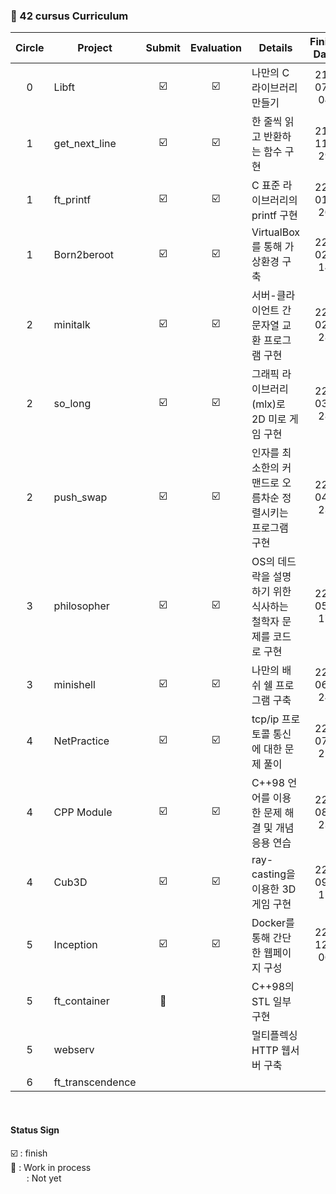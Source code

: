 ###  🔮 42 cursus Curriculum

| Circle | Project | Submit | Evaluation | Details | Finish Date |
| :-: | ------ | :--: | :--: |----------- | :------: |
| 0 | Libft | ☑️ | ☑️ | 나만의 C 라이브러리 만들기 | 21-07-04 |
| 1 | get_next_line | ☑️ | ☑️ | 한 줄씩 읽고 반환하는 함수 구현 | 21-11-29 |
| 1 | ft_printf | ☑️ | ☑️ | C 표준 라이브러리의 printf 구현 | 22-01-20 |
| 1 | Born2beroot | ☑️ | ☑️ | VirtualBox를 통해 가상환경 구축 | 22-02-14 |
| 2 | minitalk | ☑️ | ☑️ | 서버-클라이언트 간 문자열 교환 프로그램 구현 | 22-02-28 |
| 2 | so_long | ☑️ | ☑️ | 그래픽 라이브러리(mlx)로 2D 미로 게임 구현 | 22-03-28 |
| 2 | push_swap | ☑️ | ☑️ | 인자를 최소한의 커맨드로 오름차순 정렬시키는 프로그램 구현 | 22-04-23 |
| 3 | philosopher | ☑️ | ☑️ | OS의 데드락을 설명하기 위한 식사하는 철학자 문제를 코드로 구현 | 22-05-17 |
| 3 | minishell | ☑️ | ☑️ | 나만의 배쉬 쉘 프로그램 구축 | 22-06-24 |
| 4 | NetPractice | ☑️ | ☑️ | tcp/ip 프로토콜 통신에 대한 문제 풀이 | 22-07-25 |
| 4 | CPP Module | ☑️ | ☑️ | C++98 언어를 이용한 문제 해결 및 개념 응용 연습 | 22-08-23 |
| 4 | Cub3D | ☑️ | ☑️ | ray-casting을 이용한 3D 게임 구현 | 22-09-11 |
| 5 | Inception | ☑️ | ☑️ | Docker를 통해 간단한 웹페이지 구성 | 22-12-06 |
| 5 | ft_container | 💬 |  | C++98의 STL 일부 구현 |  |
| 5 | webserv |  |  | 멀티플렉싱 HTTP 웹서버 구축 |  |
| 6 | ft_transcendence |  |  |  |  |

<br>

#### Status Sign
☑️ : finish <br>
💬 : Work in process <br>
&emsp;&nbsp;&nbsp; : Not yet
